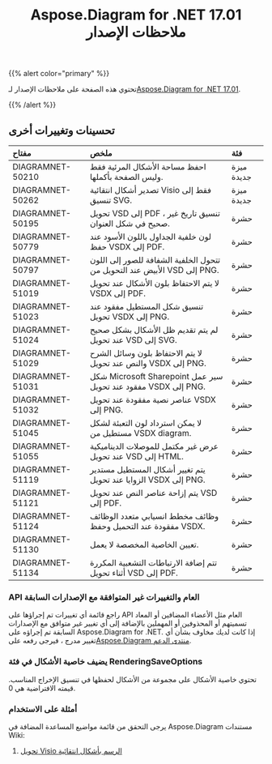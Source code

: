 ﻿---
title: Aspose.Diagram for .NET 17.01 ملاحظات الإصدار
type: docs
weight: 120
url: /ar/net/aspose-diagram-for-net-17-01-release-notes/
---
{{% alert color="primary" %}} 

تحتوي هذه الصفحة على ملاحظات الإصدار لـ[Aspose.Diagram for .NET 17.01](https://www.nuget.org/packages/Aspose.Diagram/17.1.0).

{{% /alert %}} 
## **تحسينات وتغييرات أخرى**

|**مفتاح**|**ملخص**|**فئة**|
|:- |:- |:- |
|DIAGRAMNET-50210|احفظ مساحة الأشكال المرئية فقط وليس الصفحة بأكملها.|ميزة جديدة|
|DIAGRAMNET-50262|تصدير أشكال انتقائية Visio فقط إلى تنسيق SVG.|ميزة جديدة|
|DIAGRAMNET-50195|تحويل VSD إلى PDF ، تنسيق تاريخ غير صحيح في شكل العنوان.|حشرة|
|DIAGRAMNET-50779|لون خلفية الجداول باللون الأسود عند حفظ VSDX إلى PDF.|حشرة|
|DIAGRAMNET-50797|تتحول الخلفية الشفافة للصور إلى اللون الأبيض عند التحويل من VSD إلى PNG.|حشرة|
|DIAGRAMNET-51019|لا يتم الاحتفاظ بلون الأشكال عند تحويل VSDX إلى PDF.|حشرة|
|DIAGRAMNET-51023|تنسيق شكل المستطيل مفقود عند تحويل VSDX إلى PNG.|حشرة|
|DIAGRAMNET-51024|لم يتم تقديم ظل الأشكال بشكل صحيح عند تحويل VSD إلى SVG.|حشرة|
|DIAGRAMNET-51029|لا يتم الاحتفاظ بلون وسائل الشرح والنص عند تحويل VSDX إلى PNG.|حشرة|
|DIAGRAMNET-51031|شكل Microsoft Sharepoint سير عمل مفقود عند تحويل VSDX إلى PNG.|حشرة|
|DIAGRAMNET-51032|عناصر نصية مفقودة عند تحويل VSDX إلى PNG.|حشرة|
|DIAGRAMNET-51045|لا يمكن استرداد لون التعبئة لشكل مستطيل من VSDX diagram.|حشرة|
|DIAGRAMNET-51055|عرض غير مكتمل للموصلات الديناميكية عند تحويل VSD إلى HTML.|حشرة|
|DIAGRAMNET-51119|يتم تغيير أشكال المستطيل مستدير الزوايا عند تحويل VSDX إلى PNG.|حشرة|
|DIAGRAMNET-51121|يتم إزاحة عناصر النص عند تحويل VSD إلى PDF.|حشرة|
|DIAGRAMNET-51124|وظائف مخطط انسيابي متعدد الوظائف مفقودة عند التحميل وحفظ VSDX.|حشرة|
|DIAGRAMNET-51130|تعيين الخاصية المخصصة لا يعمل.|حشرة|
|DIAGRAMNET-51134|تتم إضافة الارتباطات التشعبية المكررة أثناء تحويل VSD إلى PDF.|حشرة|
### **API العام والتغييرات غير المتوافقة مع الإصدارات السابقة**
راجع قائمة أي تغييرات تم إجراؤها على API العام مثل الأعضاء المضافين أو المعاد تسميتهم أو المحذوفين أو المهملين بالإضافة إلى أي تغيير غير متوافق مع الإصدارات السابقة تم إجراؤه على Aspose.Diagram for .NET. إذا كانت لديك مخاوف بشأن أي تغيير مدرج ، فيرجى رفعه على[Aspose.Diagram منتدى الدعم](https://forum.aspose.com/c/diagram/17).
### **يضيف خاصية الأشكال في فئة RenderingSaveOptions**
تحتوي خاصية الأشكال على مجموعة من الأشكال لحفظها في تنسيق الإخراج المناسب. قيمته الافتراضية هي 0.
### **أمثلة على الاستخدام**
يرجى التحقق من قائمة مواضيع المساعدة المضافة في Aspose.Diagram مستندات Wiki:

1. [تحويل Visio الرسم بأشكال انتقائية](https://docs.aspose.com/diagram/net/convert-visio-to-pdf/)
